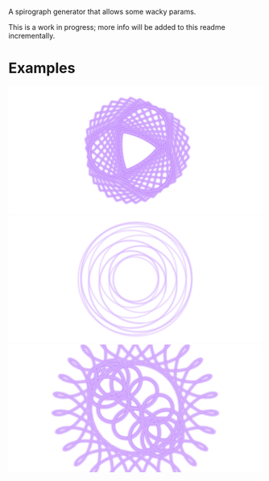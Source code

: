 A spirograph generator that allows some wacky params.

This is a work in progress; more info will be added to this readme incrementally.

# Examples

![Example 1](example-images/ex1.png)
![Example 2](example-images/ex2.png)
![Example 3](example-images/ex3.png)
